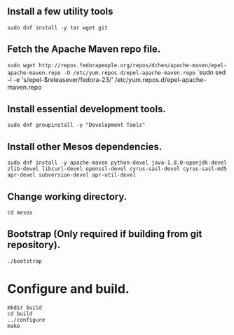 ## Install a few utility tools
`sudo dnf install -y tar wget git`

## Fetch the Apache Maven repo file.
`sudo wget http://repos.fedorapeople.org/repos/dchen/apache-maven/epel-apache-maven.repo -O /etc/yum.repos.d/epel-apache-maven.repo`
`sudo sed -i -e 's/epel-$releasever/fedora-23/' /etc/yum.repos.d/epel-apache-maven.repo

## Install essential development tools.
`sudo dnf groupinstall -y "Development Tools"`

## Install other Mesos dependencies.
`sudo dnf install -y apache-maven python-devel java-1.8.0-openjdk-devel zlib-devel libcurl-devel openssl-devel cyrus-sasl-devel cyrus-sasl-md5 apr-devel subversion-devel apr-util-devel`

## Change working directory.
`cd mesos`

## Bootstrap (Only required if building from git repository).
`./bootstrap`

# Configure and build.

```
mkdir build
cd build
../configure
make
```
